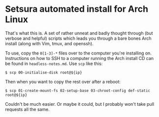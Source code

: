 Setsura automated install for Arch Linux
========================================

That's what this is. A set of rather unneat and badly thought through (but
verbose and helpful) scripts which leads you through a bare bones Arch install
(along with Vim, tmux, and openssh).

To use, copy the `0[1-3]-*` files over to the computer you're installing on.
Instructions on how to SSH to a computer running the Arch install CD can be
found in `headless-notes.md`. Use `scp` like this:

    $ scp 00-initialise-disk root@${ip}

Then when you want to copy the rest over after a reboot:

    $ scp 01-create-mount-fs 02-setup-base 03-chroot-config def-static
    root@${ip}

Couldn't be much easier. Or maybe it could, but I probably won't take pull
requests all the same.
